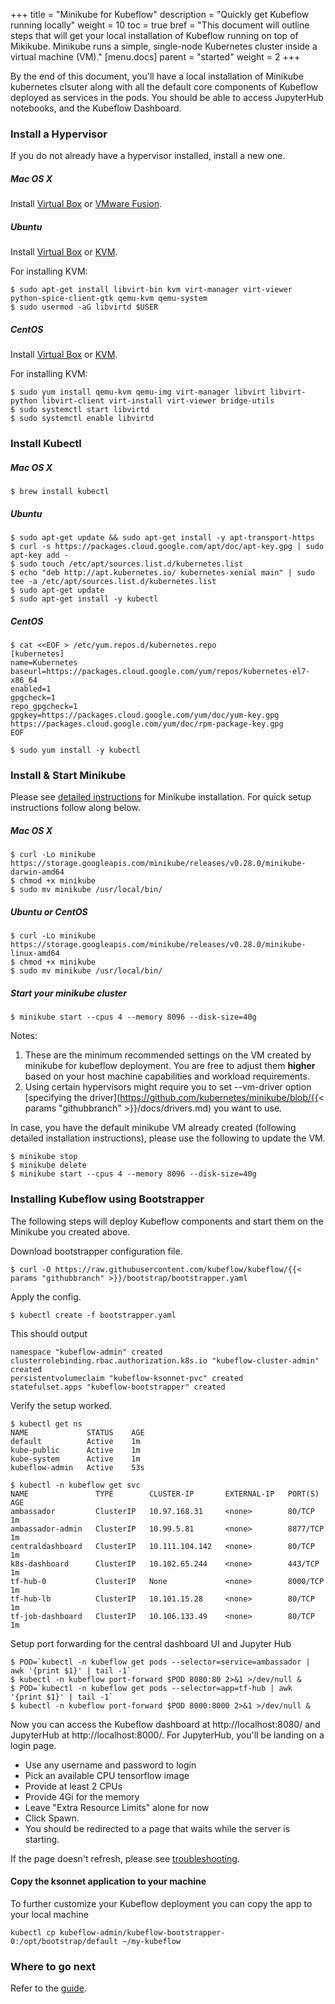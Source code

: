 +++
title = "Minikube for Kubeflow"
description = "Quickly get Kubeflow running locally"
weight = 10
toc = true
bref = "This document will outline steps that will get your local installation of Kubeflow running on top of Mikikube. Minikube runs a simple, single-node Kubernetes cluster inside a virtual machine (VM)."
[menu.docs]
  parent = "started"
  weight = 2
+++

By the end of this document, you'll have a local installation of Minikube kubernetes clsuter along with all the default core components of
Kubeflow deployed as services in the pods. You should be able to access JupyterHub notebooks, and the Kubeflow Dashboard.

### Install a Hypervisor
If you do not already have a hypervisor installed, install a new one.

##### Mac OS X
Install [Virtual Box](https://www.virtualbox.org/wiki/Downloads) or [VMware Fusion](https://www.vmware.com/products/fusion).

##### Ubuntu
Install [Virtual Box](https://www.virtualbox.org/wiki/Downloads) or [KVM](http://www.linux-kvm.org/).

For installing KVM:

```
$ sudo apt-get install libvirt-bin kvm virt-manager virt-viewer python-spice-client-gtk qemu-kvm qemu-system
$ sudo usermod -aG libvirtd $USER
```

##### CentOS
Install [Virtual Box](https://www.virtualbox.org/wiki/Downloads) or [KVM](http://www.linux-kvm.org/).

For installing KVM:

```
$ sudo yum install qemu-kvm qemu-img virt-manager libvirt libvirt-python libvirt-client virt-install virt-viewer bridge-utils
$ sudo systemctl start libvirtd
$ sudo systemctl enable libvirtd
```

### Install Kubectl

##### Mac OS X

```
$ brew install kubectl
```

##### Ubuntu

```
$ sudo apt-get update && sudo apt-get install -y apt-transport-https
$ curl -s https://packages.cloud.google.com/apt/doc/apt-key.gpg | sudo apt-key add -
$ sudo touch /etc/apt/sources.list.d/kubernetes.list
$ echo "deb http://apt.kubernetes.io/ kubernetes-xenial main" | sudo tee -a /etc/apt/sources.list.d/kubernetes.list
$ sudo apt-get update
$ sudo apt-get install -y kubectl
```

##### CentOS

```
$ cat <<EOF > /etc/yum.repos.d/kubernetes.repo
[kubernetes]
name=Kubernetes
baseurl=https://packages.cloud.google.com/yum/repos/kubernetes-el7-x86_64
enabled=1
gpgcheck=1
repo_gpgcheck=1
gpgkey=https://packages.cloud.google.com/yum/doc/yum-key.gpg https://packages.cloud.google.com/yum/doc/rpm-package-key.gpg
EOF

$ sudo yum install -y kubectl
```

### Install & Start Minikube
Please see [detailed instructions](https://github.com/kubernetes/minikube/releases) for Minikube installation.
For quick setup instructions follow along below.

##### Mac OS X

```
$ curl -Lo minikube https://storage.googleapis.com/minikube/releases/v0.28.0/minikube-darwin-amd64
$ chmod +x minikube
$ sudo mv minikube /usr/local/bin/
```

##### Ubuntu or CentOS

```
$ curl -Lo minikube https://storage.googleapis.com/minikube/releases/v0.28.0/minikube-linux-amd64
$ chmod +x minikube
$ sudo mv minikube /usr/local/bin/
```

##### Start your minikube cluster

```
$ minikube start --cpus 4 --memory 8096 --disk-size=40g
```

Notes:

1. These are the minimum recommended settings on the VM created by minikube for kubeflow deployment. You are free to adjust them **higher** based on your host machine
capabilities and workload requirements.
1. Using certain hypervisors might require you to set --vm-driver option [specifying the driver](https://github.com/kubernetes/minikube/blob/{{< params "githubbranch" >}}/docs/drivers.md)
you want to use.

In case, you have the default minikube VM already created (following detailed installation instructions), please use the following to update the VM.

```
$ minikube stop
$ minikube delete
$ minikube start --cpus 4 --memory 8096 --disk-size=40g
```

### Installing Kubeflow using Bootstrapper
The following steps will deploy Kubeflow components and start them on the Minikube you created above.

Download bootstrapper configuration file.
```
$ curl -O https://raw.githubusercontent.com/kubeflow/kubeflow/{{< params "githubbranch" >}}/bootstrap/bootstrapper.yaml
```

Apply the config.

```
$ kubectl create -f bootstrapper.yaml
```
This should output
```
namespace "kubeflow-admin" created
clusterrolebinding.rbac.authorization.k8s.io "kubeflow-cluster-admin" created
persistentvolumeclaim "kubeflow-ksonnet-pvc" created
statefulset.apps "kubeflow-bootstrapper" created
```

Verify the setup worked.
```
$ kubectl get ns
NAME             STATUS    AGE
default          Active    1m
kube-public      Active    1m
kube-system      Active    1m
kubeflow-admin   Active    53s

$ kubectl -n kubeflow get svc
NAME               TYPE        CLUSTER-IP       EXTERNAL-IP   PORT(S)    AGE
ambassador         ClusterIP   10.97.168.31     <none>        80/TCP     1m
ambassador-admin   ClusterIP   10.99.5.81       <none>        8877/TCP   1m
centraldashboard   ClusterIP   10.111.104.142   <none>        80/TCP     1m
k8s-dashboard      ClusterIP   10.102.65.244    <none>        443/TCP    1m
tf-hub-0           ClusterIP   None             <none>        8000/TCP   1m
tf-hub-lb          ClusterIP   10.101.15.28     <none>        80/TCP     1m
tf-job-dashboard   ClusterIP   10.106.133.49    <none>        80/TCP     1m
```

Setup port forwarding for the central dashboard UI and Jupyter Hub
```
$ POD=`kubectl -n kubeflow get pods --selector=service=ambassador | awk '{print $1}' | tail -1`
$ kubectl -n kubeflow port-forward $POD 8080:80 2>&1 >/dev/null &
$ POD=`kubectl -n kubeflow get pods --selector=app=tf-hub | awk '{print $1}' | tail -1`
$ kubectl -n kubeflow port-forward $POD 8000:8000 2>&1 >/dev/null &
```
Now you can access the Kubeflow dashboard at http://localhost:8080/ and JupyterHub at http://localhost:8000/.
For JupyterHub, you'll be landing on a login page.

  - Use any username and password to login
  - Pick an available CPU tensorflow image
  - Provide at least 2 CPUs
  - Provide 4Gi for the memory
  - Leave "Extra Resource Limits" alone for now
  - Click Spawn.
  - You should be redirected to a page that waits while the server is starting.

If the page doesn't refresh, please see
[troubleshooting](/docs/guides/troubleshooting/#problems-spawning-jupyter-pods).

#### Copy the ksonnet application to your machine

To further customize your Kubeflow deployment you can copy the app to your local machine

```
kubectl cp kubeflow-admin/kubeflow-bootstrapper-0:/opt/bootstrap/default ~/my-kubeflow
```

### Where to go next

Refer to the [guide](/docs/guides/).
